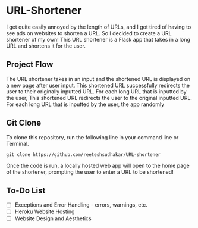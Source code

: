 # URL-Shortener
I get quite easily annoyed by the length of URLs, and I got tired of having to see ads on websites to shorten a URL. So I decided to create a URL shortener of my own! This URL shortener is a Flask app that takes in a long URL and shortens it for the user. 

## Project Flow
The URL shortener takes in an input and the shortened URL is displayed on a new page after user input. This shortened URL successfully redirects the user to their originally inputted URL. For each long URL that is inputted by the user, 
This shortened URL redirects the user to the original inputted URL. For each long URL that is inputted by the user, the app randomly 

## Git Clone

To clone this repository, run the following line in your command line or Terminal. 

`git clone https://github.com/reeteshsudhakar/URL-shortener`

Once the code is run, a locally hosted web app will open to the home page of the shortener, prompting the user to enter a URL to be shortened! 

## To-Do List
* [ ] Exceptions and Error Handling - errors, warnings, etc. 
* [ ] Heroku Website Hosting
* [ ] Website Design and Aesthetics 
